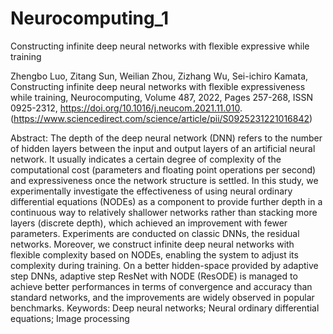 # Neurocomputing_1
Constructing infinite deep neural networks with flexible expressive while training

Zhengbo Luo, Zitang Sun, Weilian Zhou, Zizhang Wu, Sei-ichiro Kamata,
Constructing infinite deep neural networks with flexible expressiveness while training,
Neurocomputing,
Volume 487,
2022,
Pages 257-268,
ISSN 0925-2312,
https://doi.org/10.1016/j.neucom.2021.11.010.
(https://www.sciencedirect.com/science/article/pii/S0925231221016842)

Abstract: The depth of the deep neural network (DNN) refers to the number of hidden layers between the input and output layers of an artificial neural network. It usually indicates a certain degree of complexity of the computational cost (parameters and floating point operations per second) and expressiveness once the network structure is settled. In this study, we experimentally investigate the effectiveness of using neural ordinary differential equations (NODEs) as a component to provide further depth in a continuous way to relatively shallower networks rather than stacking more layers (discrete depth), which achieved an improvement with fewer parameters. Experiments are conducted on classic DNNs, the residual networks. Moreover, we construct infinite deep neural networks with flexible complexity based on NODEs, enabling the system to adjust its complexity during training. On a better hidden-space provided by adaptive step DNNs, adaptive step ResNet with NODE (ResODE) is managed to achieve better performances in terms of convergence and accuracy than standard networks, and the improvements are widely observed in popular benchmarks.
Keywords: Deep neural networks; Neural ordinary differential equations; Image processing
